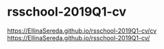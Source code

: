 # rsschool-2019Q1-cv   
https://EllinaSereda.github.io/rsschool-2019Q1-cv/cv
https://EllinaSereda.github.io/rsschool-2019Q1-cv/
